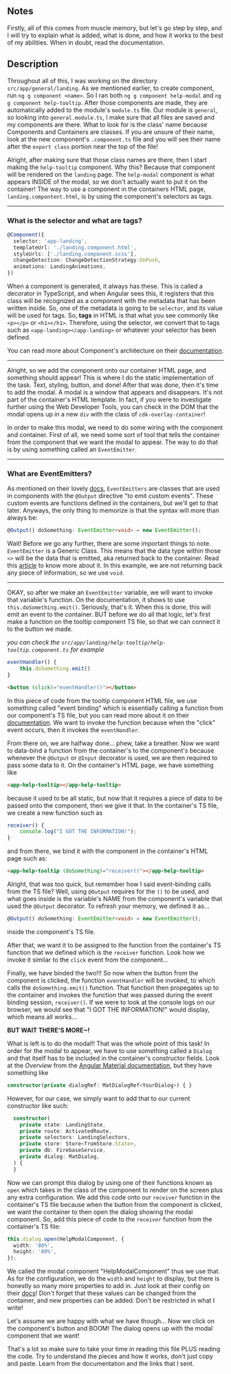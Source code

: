 ## Notes
Firstly, all of this comes from muscle memory, but let's go step by step, and I will try to explain what is added, what is done, and how it works to the best of my abilities. When in doubt, read the documentation.

## Description
Throughout all of this, I was working on the directory `src/app/general/landing`. As we mentioned earlier, to create component, run `ng g component <name>`. So I ran both `ng g component help-modal` and `ng g component help-tooltip`. After those components are made, they are automatically added to the module's `module.ts` file. Our module is `general`, so looking into `general.module.ts`, I make sure that all files are saved and my components are there. What to look for is the class' name because Components and Containers are classes. If you are unsure of their name, look at the new component's `.component.ts` file and you will see their name after the `export class` portion near the top of the file!

Alright, after making sure that those class names are there, then I start making the `help-tooltip` component. Why this? Because that component will be rendered on the `landing` page. The `help-modal` component is what appears INSIDE of the modal, so we don't actually want to put it on the container! The way to use a component in the containers HTML page, `landing.compontent.html`, is by using the component's selectors as tags.

---

### What is the selector and what are tags?
```ts
@Component({
  selector: 'app-landing',
  templateUrl: './landing.component.html',
  styleUrls: ['./landing.component.scss'],
  changeDetection: ChangeDetectionStrategy.OnPush,
  animations: LandingAnimations,
})
```
When a component is generated, it always has these. This is called a decorator in TypeScript, and when Angular sees this, it registers that this class will be recognized as a component with the metadata that has been written inside.
So, one of the metadata is going to be `selector`, and its value will be used for tags. So, **tags** in HTML is that what you see commonly like `<p></p>` or `<h1></h1>`. Therefore, using the selector, we convert that to tags such as `<app-landing></app-landing>` or whatever your selector has been defined.

You can read more about Component's architecture on their [documentation](https://angular.io/guide/architecture-components).

---

Alright, so we add the component onto our container HTML page, and something should appear! This is where I do the static implementation of the task. Text, styling, button, and done! After that was done, then it's time to add the modal. A modal is a window that appears and disappears. It's not part of the container's HTML template. In fact, if you were to investigate further using the Web Developer Tools, you can check in the DOM that the modal opens up in a new `div` with the class of `cdk-overlay-container`!

In order to make this modal, we need to do some wiring with the component and container. First of all, we need some sort of tool that tells the container from the component that we want the modal to appear. The way to do that is by using something called an `EventEmitter`.

---

### What are EventEmitters?
As mentioned on their lovely [docs](https://angular.io/api/core/EventEmitter), `EventEmitters` are classes that are used in components with the `@Output` directive "to emit custom events". These custom events are functions defined in the containers, but we'll get to that later. Anyways, the only thing to memorize is that the syntax will more than always be:

```ts
@Output() doSomething: EventEmitter<void> = new EventEmitter();
```

Wait! Before we go any further, there are some important things to note. `EventEmitter` is a Generic Class. This means that the data type within those `<>` will be the data that is emitted, aka returned back to the container. Read this [article](https://www.telerik.com/blogs/angular-basics-how-to-use-event-emitter-examples) to know more about it. In this example, we are not returning back any piece of information, so we use `void`.

---

OKAY, so after we make an `EventEmitter` variable, we will want to invoke that variable's function. On the documentation, it shows to use `this.doSomething.emit()`. Seriously, that's it. When this is done, this will emit an event to the container. BUT before we do all that logic, let's first make a function on the tooltip component TS file, so that we can connect it to the button we made.

*you can check the `src/app/landing/help-tooltip/help-tooltip.component.ts` for example*

```ts
eventHandler() {
	this.doSomething.emit()
}
```
```html
<button (click)="eventHandler()"></button>
```

In this piece of code from the tooltip component HTML file, we use something called "event binding" which is essentially calling a function from our component's TS file, but you can read more about it on their [documentation](https://angular.io/guide/event-binding). We want to invoke the function because when the "click" event occurs, then it invokes the `eventHandler`.

From there on, we are halfway done... phew, take a breather. Now we want to data-bind a function from the container's to the component's because whenever the `@Output` or `@Input` decorator is used, we are then required to pass some data to it. On the container's HTML page, we have something like

```html
<app-help-tooltip></app-help-tooltip>
```

because it used to be all static, but now that it requires a piece of data to be passed onto the component, then we give it that. In the container's TS file, we create a new function such as

```ts
receiver() {
	console.log("I GOT THE INFORMATION!");
}
```

and from there, we bind it with the component in the container's HTML page such as:
```html
<app-help-tooltip (doSomething)="receiver()"></app-help-tooltip>
```

Alright, that was too quick, but remember how I said event-binding calls from the TS file? Well, using `@Output` requires for the `()` to be used, and what goes inside is the variable's NAME from the component's variable that used the `@Output` decorator. To refresh your memory, we defined it as...
```ts
@Output() doSomething: EventEmitter<void> = new EventEmitter();
```
inside the component's TS file.

After that, we want it to be assigned to the function from the container's TS function that we defined which is the `receiver` function. Look how we invoke it similar to the `click` event from the component...

Finally, we have binded the two!!! So now when the button from the component is clicked, the function `eventHandler` will be invoked, to which calls the `doSomething.emit()` function. That function then propegates up to the container and invokes the function that was passed during the event binding session, `receiver()`. If we were to look at the console logs on our browser, we would see that "I GOT THE INFORMATION!" would display, which means all works...

**BUT WAIT THERE'S MORE~!**

What is left is to do the modal!! That was the whole point of this task! In order for the modal to appear, we have to use something called a `Dialog` and that itself has to be included in the container's constructor fields. Look at the *Overview* from the [Angular Material documentation](https://material.angular.io/components/dialog/overview), but they have something like

```ts
constructor(private dialogRef: MatDialogRef<YourDialog>) { }
```

However, for our case, we simply want to add that to our current constructor like such:

```ts
  constructor(
    private state: LandingState,
    private route: ActivatedRoute,
    private selectors: LandingSelectors,
    private store: Store<fromStore.State>,
    private db: FirebaseService,
    private dialog: MatDialog,
  ) {
  }
```

Now we can prompt this dialog by using one of their functions known as `open` which takes in the class of the component to render on the screen plus any extra configuration. We add this code onto our `receiver` function in the container's TS file because when the button from the component is clicked, we want the container to then open the dialog showing the modal component. So, add this piece of code to the `receiver` function from the container's TS file:

```ts
this.dialog.open(HelpModalComponent, {
  width: '80%',
  height: '80%',
});
```

We called the modal component "HelpModalComponent" thus we use that. As for the configuration, we do the `width` and `height` to display, but there is honestly so many more properties to add in. Just look at their config on their [docs](https://material.angular.io/components/dialog/api#MatDialogConfig)! Don't forget that these values can be changed from the container, and new properties can be added. Don't be restricted in what I write!

Let's assume we are happy with what we have though... Now we click on the component's button and BOOM! The dialog opens up with the modal component that we want!

That's a lot so make sure to take your time in reading this file PLUS reading the code. Try to understand the pieces and how it works, don't just copy and paste. Learn from the documentation and the links that I sent. 
